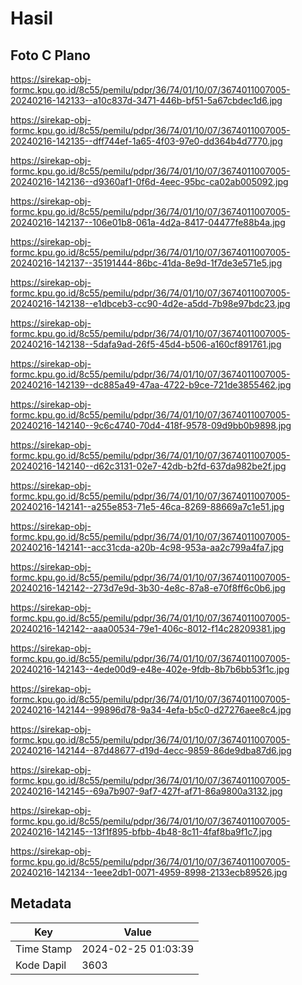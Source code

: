 # Hasil

## Foto C Plano

https://sirekap-obj-formc.kpu.go.id/8c55/pemilu/pdpr/36/74/01/10/07/3674011007005-20240216-142133--a10c837d-3471-446b-bf51-5a67cbdec1d6.jpg

https://sirekap-obj-formc.kpu.go.id/8c55/pemilu/pdpr/36/74/01/10/07/3674011007005-20240216-142135--dff744ef-1a65-4f03-97e0-dd364b4d7770.jpg

https://sirekap-obj-formc.kpu.go.id/8c55/pemilu/pdpr/36/74/01/10/07/3674011007005-20240216-142136--d9360af1-0f6d-4eec-95bc-ca02ab005092.jpg

https://sirekap-obj-formc.kpu.go.id/8c55/pemilu/pdpr/36/74/01/10/07/3674011007005-20240216-142137--106e01b8-061a-4d2a-8417-04477fe88b4a.jpg

https://sirekap-obj-formc.kpu.go.id/8c55/pemilu/pdpr/36/74/01/10/07/3674011007005-20240216-142137--35191444-86bc-41da-8e9d-1f7de3e571e5.jpg

https://sirekap-obj-formc.kpu.go.id/8c55/pemilu/pdpr/36/74/01/10/07/3674011007005-20240216-142138--e1dbceb3-cc90-4d2e-a5dd-7b98e97bdc23.jpg

https://sirekap-obj-formc.kpu.go.id/8c55/pemilu/pdpr/36/74/01/10/07/3674011007005-20240216-142138--5dafa9ad-26f5-45d4-b506-a160cf891761.jpg

https://sirekap-obj-formc.kpu.go.id/8c55/pemilu/pdpr/36/74/01/10/07/3674011007005-20240216-142139--dc885a49-47aa-4722-b9ce-721de3855462.jpg

https://sirekap-obj-formc.kpu.go.id/8c55/pemilu/pdpr/36/74/01/10/07/3674011007005-20240216-142140--9c6c4740-70d4-418f-9578-09d9bb0b9898.jpg

https://sirekap-obj-formc.kpu.go.id/8c55/pemilu/pdpr/36/74/01/10/07/3674011007005-20240216-142140--d62c3131-02e7-42db-b2fd-637da982be2f.jpg

https://sirekap-obj-formc.kpu.go.id/8c55/pemilu/pdpr/36/74/01/10/07/3674011007005-20240216-142141--a255e853-71e5-46ca-8269-88669a7c1e51.jpg

https://sirekap-obj-formc.kpu.go.id/8c55/pemilu/pdpr/36/74/01/10/07/3674011007005-20240216-142141--acc31cda-a20b-4c98-953a-aa2c799a4fa7.jpg

https://sirekap-obj-formc.kpu.go.id/8c55/pemilu/pdpr/36/74/01/10/07/3674011007005-20240216-142142--273d7e9d-3b30-4e8c-87a8-e70f8ff6c0b6.jpg

https://sirekap-obj-formc.kpu.go.id/8c55/pemilu/pdpr/36/74/01/10/07/3674011007005-20240216-142142--aaa00534-79e1-406c-8012-f14c28209381.jpg

https://sirekap-obj-formc.kpu.go.id/8c55/pemilu/pdpr/36/74/01/10/07/3674011007005-20240216-142143--4ede00d9-e48e-402e-9fdb-8b7b6bb53f1c.jpg

https://sirekap-obj-formc.kpu.go.id/8c55/pemilu/pdpr/36/74/01/10/07/3674011007005-20240216-142144--99896d78-9a34-4efa-b5c0-d27276aee8c4.jpg

https://sirekap-obj-formc.kpu.go.id/8c55/pemilu/pdpr/36/74/01/10/07/3674011007005-20240216-142144--87d48677-d19d-4ecc-9859-86de9dba87d6.jpg

https://sirekap-obj-formc.kpu.go.id/8c55/pemilu/pdpr/36/74/01/10/07/3674011007005-20240216-142145--69a7b907-9af7-427f-af71-86a9800a3132.jpg

https://sirekap-obj-formc.kpu.go.id/8c55/pemilu/pdpr/36/74/01/10/07/3674011007005-20240216-142145--13f1f895-bfbb-4b48-8c11-4faf8ba9f1c7.jpg

https://sirekap-obj-formc.kpu.go.id/8c55/pemilu/pdpr/36/74/01/10/07/3674011007005-20240216-142134--1eee2db1-0071-4959-8998-2133ecb89526.jpg


## Metadata

| Key        | Value               |
| ---------- | ------------------- |
| Time Stamp | 2024-02-25 01:03:39 |
| Kode Dapil | 3603                |



